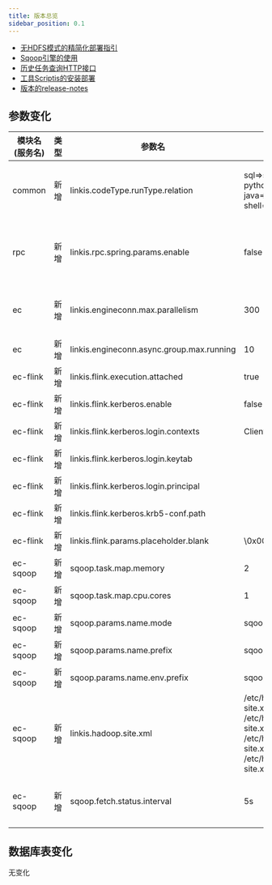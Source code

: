 ```yaml
---
title: 版本总览
sidebar_position: 0.1
--- 
```

- [无HDFS模式的精简化部署指引](/deployment/deploy-linkis-without-hdfs.md)
- [Sqoop引擎的使用](/engine-usage/sqoop.md)
- [历史任务查询HTTP接口](/api/http/linkis-ps-publicservice-api/jobhistory-api.md)
- [工具Scriptis的安装部署](/deployment/linkis-scriptis-install.md)
- [版本的release-notes](/download/release-notes-1.1.2)

## 参数变化

| 模块名(服务名)| 类型  |     参数名                                                | 默认值             | 描述                                                    |
| ----------- | ----- | -------------------------------------------------------- | ---------------- | ------------------------------------------------------- |
|common   | 新增   |linkis.codeType.runType.relation             | sql=>sql\|hql\|jdbc\|hive\|psql\|fql,<br/>python=>python\|py\|pyspark,<br/>java=>java,scala=>scala,<br/>shell=>sh\|shell |codeType和runType的映射关系|
|rpc      | 新增  | linkis.rpc.spring.params.enable             | false   | 控制RPC模块的ribbon模式参数开关|
|ec       | 新增  | linkis.engineconn.max.parallelism           |300 |    异步执行支持设置并发作业组数     |
|ec       | 新增  | linkis.engineconn.async.group.max.running   | 10|                                   |
|ec-flink | 新增  | linkis.flink.execution.attached                 | true|                                 |
|ec-flink | 新增  | linkis.flink.kerberos.enable                    | false|                                |
|ec-flink | 新增  | linkis.flink.kerberos.login.contexts            | Client,KafkaClient|                  |
|ec-flink | 新增  | linkis.flink.kerberos.login.keytab              | |                                   |
|ec-flink | 新增  | linkis.flink.kerberos.login.principal           | |                                   |
|ec-flink | 新增  | linkis.flink.kerberos.krb5-conf.path            | |                                   |
|ec-flink | 新增  | linkis.flink.params.placeholder.blank           | \\0x001|                            |
|ec-sqoop | 新增  | sqoop.task.map.memory                           | 2|                                 |
|ec-sqoop | 新增  | sqoop.task.map.cpu.cores                        | 1|                                 |
|ec-sqoop | 新增  | sqoop.params.name.mode                         | sqoop.mode|                        |
|ec-sqoop | 新增  | sqoop.params.name.prefix                        | sqoop.args.|                     |
|ec-sqoop | 新增  | sqoop.params.name.env.prefix                    |sqoop.env.|                     |
|ec-sqoop | 新增  | linkis.hadoop.site.xml                     |/etc/hadoop/conf/core-site.xml;<br/>/etc/hadoop/conf/hdfs-site.xml;<br/>/etc/hadoop/conf/yarn-site.xml;<br/>/etc/hadoop/conf/mapred-site.xml|  设置sqoop加载hadoop参数文件位置                   |
|ec-sqoop | 新增  | sqoop.fetch.status.interval                    |5s|            设置获取sqoop执行状态的间隔时间         |

## 数据库表变化

无变化
